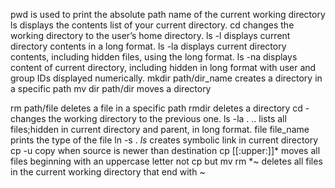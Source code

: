 pwd is used to print the absolute path name of the current working directory
ls displays the contents list of your current directory.
cd changes the working directory to the user’s home directory.
ls -l displays current directory contents in a long format.
ls -la displays current directory contents, including hidden files, using the long format.
ls -na displays content of current directory, including hidden in long format with user and group IDs displayed numerically.
mkdir path/dir_name creates a directory in a specific path
mv dir path/dir moves a directory

rm path/file deletes a file in a specific path
rmdir deletes a directory
cd - changes the working directory to the previous one.
ls -la . .. lists all files;hidden in current directory and parent, in long format.
file file_name prints the type of the file
ln -s . _ls_ creates symbolic link in current directory
cp -u copy when source is newer than destination
cp [[:upper:]]* moves all files beginning with an uppercase letter
not cp but mv
rm *~ deletes all files in the current working directory that end with ~
